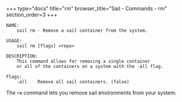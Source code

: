 +++
type="docs"
title="rm"
browser_title="Sail - Commands - rm"
section_order=3
+++

```
NAME:
	sail rm - Remove a sail container from the system.

USAGE:
	sail rm [flags] <repo>

DESCRIPTION:
	This command allows for removing a single container
	or all of the containers on a system with the -all flag.

Flags:
	-all	Remove all sail containers.	(false)
```

The `rm` command lets you remove sail environments from your system.
